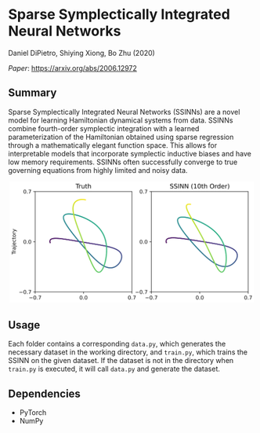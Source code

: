 # Sparse Symplectically Integrated Neural Networks

Daniel DiPietro, Shiying Xiong, Bo Zhu (2020)

*Paper*: https://arxiv.org/abs/2006.12972

## Summary

Sparse Symplectically Integrated Neural Networks (SSINNs) are a novel model for learning Hamiltonian dynamical systems from data. SSINNs combine fourth-order symplectic integration with a learned parameterization of the Hamiltonian obtained using sparse regression through a mathematically elegant function space. This allows for interpretable models that incorporate symplectic inductive biases and have low memory requirements. SSINNs often successfully converge to true governing equations from highly limited and noisy data.

<center>
<img src="henon_heiles_graphic.PNG" alt="henon-heiles trajectory sample" width="500"/>
</center>

## Usage

Each folder contains a corresponding `data.py`, which generates the necessary dataset in the working directory, and `train.py`, which trains the SSINN on the given dataset. If the dataset is not in the directory when `train.py` is executed, it will call `data.py` and generate the dataset.

## Dependencies
* PyTorch
* NumPy
